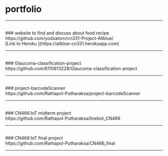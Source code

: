 # portfolio<br>
---
<br>
### website to find and discuss about food recipe<br>
https://github.com/yodsatorn/cn331-Project-Allblue/<br>
[Link to Heroku ](https://allblue-cn331.herokuapp.com)<br>

---
<br>
### Glaucoma-classification-project<br>
https://github.com/6110613228/Glaucoma-classification-project<br>

---
<br>
### project-barcodeScanner<br>
https://github.com/Rathapol-Putharaksa/project-barcodeScanner<br>

---
<br>
### CN466:IoT midterm project<br>
https://github.com/Rathapol-Putharaksa/linebot_CN466<br>

---
<br>
### CN466:IoT final project<br>
https://github.com/Rathapol-Putharaksa/CN466_final<br>

---
